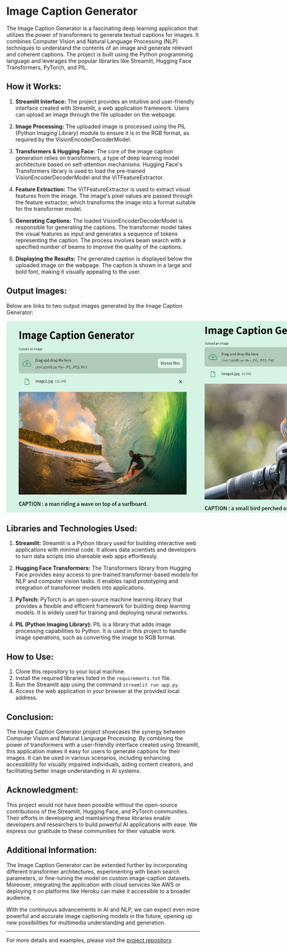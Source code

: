 # Image Caption Generator

The Image Caption Generator is a fascinating deep learning application that utilizes the power of transformers to generate textual captions for images. It combines Computer Vision and Natural Language Processing (NLP) techniques to understand the contents of an image and generate relevant and coherent captions. The project is built using the Python programming language and leverages the popular libraries like Streamlit, Hugging Face Transformers, PyTorch, and PIL.

## How it Works:

1. **Streamlit Interface:** The project provides an intuitive and user-friendly interface created with Streamlit, a web application framework. Users can upload an image through the file uploader on the webpage.

2. **Image Processing:** The uploaded image is processed using the PIL (Python Imaging Library) module to ensure it is in the RGB format, as required by the VisionEncoderDecoderModel.

3. **Transformers & Hugging Face:** The core of the image caption generation relies on transformers, a type of deep learning model architecture based on self-attention mechanisms. Hugging Face's Transformers library is used to load the pre-trained VisionEncoderDecoderModel and the ViTFeatureExtractor.

4. **Feature Extraction:** The ViTFeatureExtractor is used to extract visual features from the image. The image's pixel values are passed through the feature extractor, which transforms the image into a format suitable for the transformer model.

5. **Generating Captions:** The loaded VisionEncoderDecoderModel is responsible for generating the captions. The transformer model takes the visual features as input and generates a sequence of tokens representing the caption. The process involves beam search with a specified number of beams to improve the quality of the captions.

6. **Displaying the Results:** The generated caption is displayed below the uploaded image on the webpage. The caption is shown in a large and bold font, making it visually appealing to the user.

## Output Images:

Below are links to two output images generated by the Image Caption Generator:
<div style="display: flex;">
<img src="https://github.com/sdrahmath/Image-Caption-Generator/blob/main/Screenshot_1.jpg" alt="Image 1" width="500" height="500">
<img src="https://github.com/sdrahmath/Image-Caption-Generator/blob/main/Screenshot_2.jpg" alt="Image 1" width="500" height="500">
</div>

## Libraries and Technologies Used:

1. **Streamlit:** Streamlit is a Python library used for building interactive web applications with minimal code. It allows data scientists and developers to turn data scripts into shareable web apps effortlessly.

2. **Hugging Face Transformers:** The Transformers library from Hugging Face provides easy access to pre-trained transformer-based models for NLP and computer vision tasks. It enables rapid prototyping and integration of transformer models into applications.

3. **PyTorch:** PyTorch is an open-source machine learning library that provides a flexible and efficient framework for building deep learning models. It is widely used for training and deploying neural networks.

4. **PIL (Python Imaging Library):** PIL is a library that adds image processing capabilities to Python. It is used in this project to handle image operations, such as converting the image to RGB format.

## How to Use:

1. Clone this repository to your local machine.
2. Install the required libraries listed in the `requirements.txt` file.
3. Run the Streamlit app using the command `streamlit run app.py`.
4. Access the web application in your browser at the provided local address.

## Conclusion:

The Image Caption Generator project showcases the synergy between Computer Vision and Natural Language Processing. By combining the power of transformers with a user-friendly interface created using Streamlit, this application makes it easy for users to generate captions for their images. It can be used in various scenarios, including enhancing accessibility for visually impaired individuals, aiding content creators, and facilitating better image understanding in AI systems.

## Acknowledgment:

This project would not have been possible without the open-source contributions of the Streamlit, Hugging Face, and PyTorch communities. Their efforts in developing and maintaining these libraries enable developers and researchers to build powerful AI applications with ease. We express our gratitude to these communities for their valuable work.

## Additional Information:

The Image Caption Generator can be extended further by incorporating different transformer architectures, experimenting with beam search parameters, or fine-tuning the model on custom image-caption datasets. Moreover, integrating the application with cloud services like AWS or deploying it on platforms like Heroku can make it accessible to a broader audience.

With the continuous advancements in AI and NLP, we can expect even more powerful and accurate image captioning models in the future, opening up new possibilities for multimedia understanding and generation.

---

For more details and examples, please visit the [project repository](https://github.com/sdrahmath/image-caption-generator).
